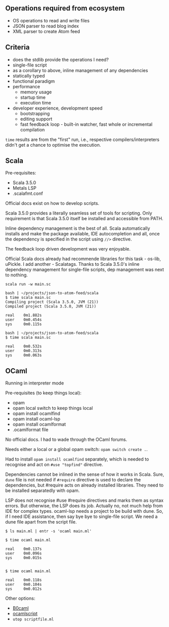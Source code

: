 ## Operations required from ecosystem

- OS operations to read and write files
- JSON parser to read blog index
- XML parser to create Atom feed

## Criteria

- does the stdlib provide the operations I need?
- single-file script
- as a corollary to above, inline management of any dependencies
- statically typed
- functional paradigm
- performance
  - memory usage
  - startup time
  - execution time
- developer experience, development speed
  - bootstrapping
  - editing support
  - fast feedback loop - built-in watcher, fast whole or incremental compilation

`time` results are from the "first" run, i.e., respective compilers/interpreters didn't get a chance to optimise the execution.

## Scala

Pre-requisites:

- Scala 3.5.0
- Metals LSP
- .scalafmt.conf

Official docs exist on how to develop scripts.

Scala 3.5.0 provides a literally seamless set of tools for scripting. Only requirement is that Scala 3.5.0 itself be installed and accessible from PATH.

Inline dependency management is the best of all. Scala automatically installs and make the package available, IDE autocompletion and all, once the dependency is specified in the script using `//>` directive.

The feedback loop driven development was very enjoyable.

Official Scala docs already had recommende libraries for this task - os-lib, uPickle. I add another - Scalatags. Thanks to Scala 3.5.0's inline dependency management for single-file scripts, dep management was next to nothing.

`scala run -w main.sc`

```
bash | ~/projects/json-to-atom-feed/scala
$ time scala main.sc
Compiling project (Scala 3.5.0, JVM (21))
Compiled project (Scala 3.5.0, JVM (21))

real    0m1.882s
user    0m0.454s
sys     0m0.115s

bash | ~/projects/json-to-atom-feed/scala
$ time scala main.sc

real    0m0.532s
user    0m0.313s
sys     0m0.063s
```

## OCaml

Running in interpreter mode

Pre-requisites (to keep things local):
- opam
- opam local switch to keep things local
- opam install ocamlfind
- opam install ocaml-lsp
- opam install ocamlformat
- .ocamlformat file

No official docs. I had to wade through the OCaml forums.

Needs either a local or a global opam switch: `opam switch create .`.

Had to install `opam install ocamlfind` separately, which is needed to recognise and act on `#use "topfind"` directive.

Dependencies cannot be inlined in the sense of how it works in Scala. Sure, `dune` file is not needed if `#require` directive is used to declare the dependencies, but #require acts on already installed libraries. They need to be installed separatedly with opam.

LSP does not recognise #use #require directives and marks them as syntax errors. But otherwise, the LSP does its job. Actually no, not much help from IDE for complex types. ocaml-lsp needs a project to be build with dune. So, if I need IDE assistance, then say bye bye to single-file script. We need a dune file apart from the script file.

`$ ls main.ml | entr -s 'ocaml main.ml'`


```
$ time ocaml main.ml

real    0m0.137s
user    0m0.096s
sys     0m0.015s


$ time ocaml main.ml

real    0m0.118s
user    0m0.104s
sys     0m0.012s
```

Other options:

- [B0caml](https://erratique.ch/software/b0caml)
- [ocamlscript]()
- `utop scriptfile.ml`
